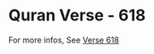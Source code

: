 # Quran Verse - 618 

For more infos, See [Verse 618](https://www.quranbookk.com/quran/search?q=618)
